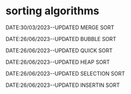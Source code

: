 # sorting algorithms



DATE:30/03/2023--UPDATED MERGE SORT

DATE:26/06/2023--UPDATED BUBBLE SORT

DATE:26/06/2023--UPDATED  QUICK SORT

DATE:26/06/2023--UPDATED HEAP  SORT

DATE:26/06/2023--UPDATED SELECTION SORT

DATE:26/06/2023--UPDATED INSERTIN SORT
